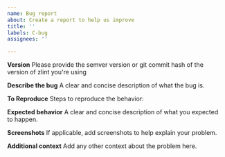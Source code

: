 ```yaml
---
name: Bug report
about: Create a report to help us improve
title: ''
labels: C-bug
assignees: ''

---
```


**Version**
Please provide the semver version or git commit hash of the version of zlint you're using

**Describe the bug**
A clear and concise description of what the bug is.

**To Reproduce**
Steps to reproduce the behavior:

**Expected behavior**
A clear and concise description of what you expected to happen.

**Screenshots**
If applicable, add screenshots to help explain your problem.

**Additional context**
Add any other context about the problem here.
